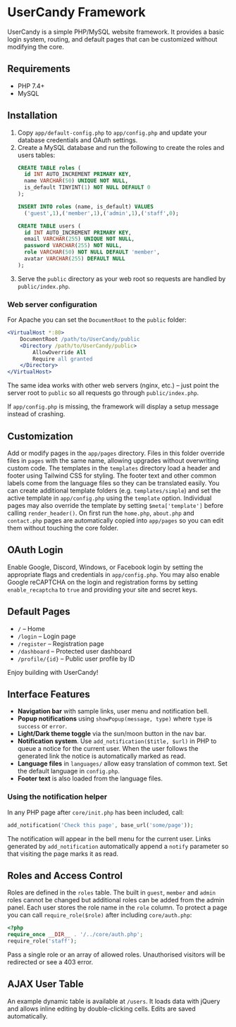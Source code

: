 # UserCandy Framework

UserCandy is a simple PHP/MySQL website framework. It provides a basic login system, routing, and default pages that can be customized without modifying the core.

## Requirements
- PHP 7.4+
- MySQL

## Installation
1. Copy `app/default-config.php` to `app/config.php` and update your database credentials and OAuth settings.
2. Create a MySQL database and run the following to create the roles and users tables:
   ```sql
   CREATE TABLE roles (
     id INT AUTO_INCREMENT PRIMARY KEY,
     name VARCHAR(50) UNIQUE NOT NULL,
     is_default TINYINT(1) NOT NULL DEFAULT 0
   );

   INSERT INTO roles (name, is_default) VALUES
     ('guest',1),('member',1),('admin',1),('staff',0);

   CREATE TABLE users (
     id INT AUTO_INCREMENT PRIMARY KEY,
     email VARCHAR(255) UNIQUE NOT NULL,
     password VARCHAR(255) NOT NULL,
     role VARCHAR(50) NOT NULL DEFAULT 'member',
     avatar VARCHAR(255) DEFAULT NULL
   );
   ```
3. Serve the `public` directory as your web root so requests are handled by `public/index.php`.

### Web server configuration
For Apache you can set the `DocumentRoot` to the `public` folder:

```apache
<VirtualHost *:80>
    DocumentRoot /path/to/UserCandy/public
    <Directory /path/to/UserCandy/public>
        AllowOverride All
        Require all granted
    </Directory>
</VirtualHost>
```

The same idea works with other web servers (nginx, etc.) – just point the server root to `public` so all requests go through `public/index.php`.

If `app/config.php` is missing, the framework will display a setup message instead of crashing.

## Customization
Add or modify pages in the `app/pages` directory. Files in this folder override files in `pages` with the same name, allowing upgrades without overwriting custom code.
The templates in the `templates` directory load a header and footer using Tailwind CSS for styling.
The footer text and other common labels come from the language files so they can be translated easily.
You can create additional template folders (e.g. `templates/simple`) and set the active template in `app/config.php` using the `template` option. Individual pages may also override the template by setting `$meta['template']` before calling `render_header()`. 
On first run the `home.php`, `about.php` and `contact.php` pages are automatically copied into `app/pages` so you can edit them without touching the core folder.

## OAuth Login
Enable Google, Discord, Windows, or Facebook login by setting the appropriate flags and credentials in `app/config.php`.
You may also enable Google reCAPTCHA on the login and registration forms by
setting `enable_recaptcha` to `true` and providing your site and secret keys.

## Default Pages
- `/` – Home
- `/login` – Login page
- `/register` – Registration page
- `/dashboard` – Protected user dashboard
- `/profile/{id}` – Public user profile by ID

Enjoy building with UserCandy!

## Interface Features
- **Navigation bar** with sample links, user menu and notification bell.
- **Popup notifications** using `showPopup(message, type)` where `type` is `success` or `error`.
- **Light/Dark theme toggle** via the sun/moon button in the nav bar.
- **Notification system**. Use `add_notification($title, $url)` in PHP to queue a notice for the current user. When the user follows the generated link the notice is automatically marked as read.
- **Language files** in `languages/` allow easy translation of common text. Set the default language in `config.php`.
- **Footer text** is also loaded from the language files.

### Using the notification helper
In any PHP page after `core/init.php` has been included, call:

```php
add_notification('Check this page', base_url('some/page'));
```

The notification will appear in the bell menu for the current user. Links generated by `add_notification` automatically append a `notify` parameter so that visiting the page marks it as read.

## Roles and Access Control
Roles are defined in the `roles` table. The built in `guest`, `member` and `admin`
roles cannot be changed but additional roles can be added from the admin panel.
Each user stores the role name in the `role` column. To protect a page you can call
`require_role($role)` after including `core/auth.php`:

```php
<?php
require_once __DIR__ . '/../core/auth.php';
require_role('staff');
```

Pass a single role or an array of allowed roles. Unauthorised visitors will be
redirected or see a 403 error.

## AJAX User Table
An example dynamic table is available at `/users`. It loads data with jQuery and allows inline editing by double-clicking cells. Edits are saved automatically.
